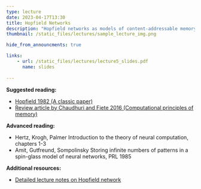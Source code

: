 ```yaml
---
type: lecture
date: 2023-04-17T13:30
title: Hopfield Networks
description: "Hopfield networks as models of content-addressable memory. "
thumbnail: /static_files/lectures/sample_lecture_img.png

hide_from_announcments: true

links: 
    - url: /static_files/lectures/lecture5_slides.pdf
      name: slides
      
---
```


**Suggested reading:**
- [Hopfield 1982 (A classic paper)](http://www.pnas.org/content/79/8/2554.short)
- [Review article by Chaudhuri and Fiete 2016 (Computational principles of memory)](http://www.nature.com/neuro/journal/v19/n3/abs/nn.4237.html)

**Advanced reading:**
- Hertz, Krogh, Palmer Introduction to the theory of neural computation, chapters 1-3
- Amit, Gutfreund, Sompolinsky Storing infinite numbers of patterns in a spin-glass model of neural networks, PRL 1985

**Additional resources:**
- [Detailed lecture notes on Hopfield network](../static_files/lectures/HopfieldLectureNotes_c3.pdf)
